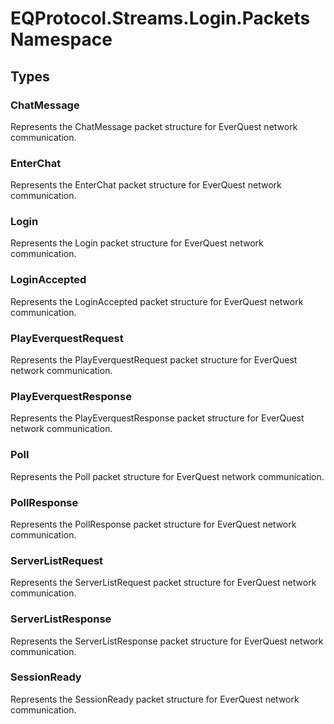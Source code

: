 ﻿# EQProtocol.Streams.Login.Packets Namespace

## Types

### ChatMessage

Represents the ChatMessage packet structure for EverQuest network communication.

### EnterChat

Represents the EnterChat packet structure for EverQuest network communication.

### Login

Represents the Login packet structure for EverQuest network communication.

### LoginAccepted

Represents the LoginAccepted packet structure for EverQuest network communication.

### PlayEverquestRequest

Represents the PlayEverquestRequest packet structure for EverQuest network communication.

### PlayEverquestResponse

Represents the PlayEverquestResponse packet structure for EverQuest network communication.

### Poll

Represents the Poll packet structure for EverQuest network communication.

### PollResponse

Represents the PollResponse packet structure for EverQuest network communication.

### ServerListRequest

Represents the ServerListRequest packet structure for EverQuest network communication.

### ServerListResponse

Represents the ServerListResponse packet structure for EverQuest network communication.

### SessionReady

Represents the SessionReady packet structure for EverQuest network communication.


